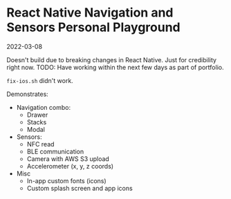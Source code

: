 # React Native Navigation and Sensors Personal Playground

2022-03-08

Doesn't build due to breaking changes in React Native. Just for credibility right now. TODO: Have working within the next few days as part of portfolio.

`fix-ios.sh` didn't work.

Demonstrates:
- Navigation combo:
  - Drawer
  - Stacks
  - Modal
- Sensors:
  - NFC read
  - BLE communication
  - Camera with AWS S3 upload
  - Accelerometer (x, y, z coords)
- Misc
  - In-app custom fonts (icons)
  - Custom splash screen and app icons


